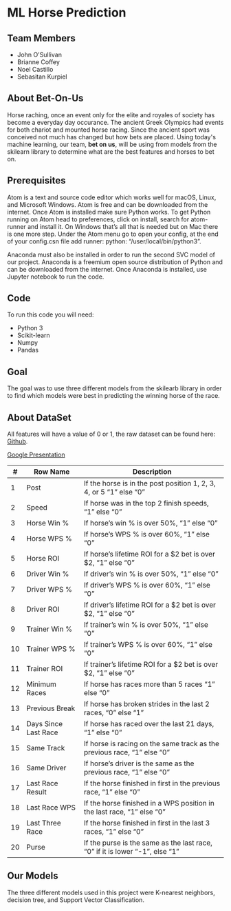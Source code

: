 # ML Horse Prediction

## Team Members

- John O'Sullivan
- Brianne Coffey
- Noel Castillo
- Sebasitan Kurpiel

## About Bet-On-Us

Horse raching, once an event only for the elite and royales of society has become a everyday day occurance. The ancient Greek Olympics had events for both chariot and mounted horse racing. Since the ancient sport was conceived not much has changed but how bets are placed. Using today's machine learning, our team, <b>bet on us</b>, will be using from models from the skilearn library to determine what are the best features and horses to bet on.

## Prerequisites

Atom is a text and source code editor which works well for macOS, Linux, and Microsoft Windows. Atom is free and can be downloaded from the internet. Once Atom is installed make sure Python works. To get Python running on Atom head to preferences, click on install, search for atom-runner and install it. On Windows that’s all that is needed but on Mac there is one more step. Under the Atom menu go to open your config, at the end of your config.csn file add runner: python: “/user/local/bin/python3”.

Anaconda must also be installed in order to run the second SVC model of our project. Anaconda is a freemium open source distribution of Python and can be downloaded from the internet. Once Anaconda is installed, use Jupyter notebook to run the code. 

## Code

To run this code you will need:

* Python 3
* Scikit-learn
* Numpy
* Pandas 
 
## Goal

The goal was to use three different models from the skilearb library in order to find which models were best in predicting the winning horse of the race.

## About DataSet

All features will have a value of 0 or 1, the raw dataset can be found here: <a href="https://github.com/dominicplouffe/HorseRacingPrediction/tree/master/data">Github</a>.

<a href="https://docs.google.com/presentation/d/1mBy5keCI7yhRvQnToHzveEUy8CXaDpChe2sufttldMI/edit?usp=sharing">Google Presentation</a>

| # | Row Name | Description |
| --- | --- | --- |
| 1 | Post | If the horse is in the post position 1, 2, 3, 4, or 5 “1” else “0” |
| 2 | Speed | If horse was in the top 2 finish speeds, “1” else “0” |
| 3 | Horse Win % | If horse’s win % is over 50%, “1” else “0” |
| 4 | Horse WPS % | If horse’s WPS % is over 60%, “1” else “0” |
| 5 | Horse ROI | If horse’s lifetime ROI for a $2 bet is over $2, “1” else “0” |
| 6 | Driver Win % | If driver’s win % is over 50%, “1” else “0” |
| 7 | Driver WPS % | If driver’s WPS % is over 60%, “1” else “0” |
| 8 | Driver ROI | If driver’s lifetime ROI for a $2 bet is over $2, “1” else “0” |
| 9 | Trainer Win % | If trainer’s win % is over 50%, “1” else “0” |
| 10 | Trainer WPS % | If trainer’s WPS % is over 60%, “1” else “0” |
| 11 | Trainer ROI | If trainer’s lifetime ROI for a $2 bet is over $2, “1” else “0” |
| 12 | Minimum Races | If horse has races more than 5 races “1” else “0” |
| 13 | Previous Break | If horse has broken strides in the last 2 races, “0” else “1” |
| 14 | Days Since Last Race | If horse has raced over the last 21 days, “1” else “0” |
| 15 | Same Track | If horse is racing on the same track as the previous race, “1” else “0” |
| 16 | Same Driver | If horse’s driver is the same as the previous race, “1” else “0” |
| 17 | Last Race Result | If the horse finished in first in the previous race, “1” else “0” |
| 18 | Last Race WPS | If the horse finished in a WPS position in the last race, “1” else “0” |
| 19 | Last Three Race | If the horse finished in first in the last 3 races, “1” else “0” |
| 20 | Purse | If the purse is the same as the last race, “0” if it is lower “-1”, else “1” |

## Our Models
The three different models used in this project were K-nearest neighbors, decision tree, and Support Vector Classification. 


